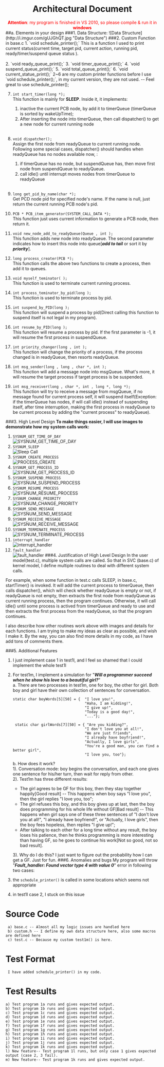 <h1 style="text-align:center;">Architectural Document </h1>
<section style="text-align:center; color:red"><b>Attention</b>: my program is finished in VS 2010, so please compile & run it in <b>windows</b></section>
##a. Elements in your design
###1. Data Structure:
![Data Structure](http://i.imgur.com/gUJGhQT.jpg "Data Structure")
###2. Custom Function in base.c
1. `void schedule_printer();`   
This is a function I used to print current status(current time, target pid, current action, running pid, ready/timer/suspend queue status ).   <br/><br/>
2. `void ready_queue_print();`
3. `void timer_queue_print();`
4. `void suspend_queue_print();`
5. `void total_queue_print();`
6. `void current_statue_print();`    
2~6 are my custom printer functions before I use `void schedule_printer();`, in my current version, they are not used. -- Feel great to use schedule_printer();

7. `int start_timer(long *);`   
This function is mainly for **SLEEP**. Inside it, it implements:    
	1. inactive the current PCB node, by add it to timerQueue (timerQueue is sorted by wakeUpTime); 
	2. After inserting the node into timerQueue, then call dispatcher() to get a new node for current running node <br/><br/>
	
8. `void dispatcher();`    
Assign the first node from readyQueue to current running node. Following some special cases, dispatcher() should handles when readyQueue has no nodes available now, :    
	1. if timerQueue has no node, but suspendQueue has, then move first node from suspendQueue to readyQueue.
	2. call idle() until interrupt moves nodes from timerQueue to readyQueue<br/><br/>

9. `long get_pid_by_name(char *);`  
Get PCD node pid for specified node's name. If the name is null, just return the current running PCB node's pid.

10. `PCB * PCB_item_generator(SYSTEM_CALL_DATA *);`    
This function just uses current information to generate a PCB node, then return it.

11. `void new_node_add_to_readyQueue(Queue , int );`     
This function adds new node into readyQueue. The second parameter indicates how to insert this node into queue[***add to tail*** or sort it by ***priority***].

12. `long process_creater(PCB *);`      
This function calls the above two functions to create a process, then add it to queues.

13. `void myself_teminator( );`    
This function is used to terminate current running process.

14. `int process_teminator_by_pid(long );`    
This function is used to terminate  process by pid.

15. `int suspend_by_PID(long );`   
This function will suspend a process by pid(Direct calling this function to suspend itself is not legal in my program).

16. `int resume_by_PID(long );`   
This function will resume a process by pid. If the first parameter is -1, it will resume the first process in suspendQueue.

17. `int priority_changer(long , int );`     
This function will change the priority of a process, if the process changed is in readyQueue, then resorts readyQueue. 

18. `int msg_sender(long , long , char *, int );`     
This function will add a message node into msgQueue. What's more, it will resume the target process if target process is be suspended.

19. `int msg_receiver(long , char *, int , long *, long *);`    
This function will try to receive a message from msgQueue, if no message found for current process self, it will suspend itself(Exception: if the timerQueue has nodes, if will call idle() instead of suspending itself, after time interruption, making the first process in readyQueue to be current process by adding the "current process" to readyQueue).

###3. High Level Design
**To make things easier, I will use images to demonstrate how my system calls work:**    

1. `SYSNUM_GET_TIME_OF_DAY`    
![SYSNUM_GET_TIME_OF_DAY](http://i.imgur.com/t4zzHIU.jpg "SYSNUM_GET_TIME_OF_DAY")
2. `SYSNUM_SLEEP`  
![Sleep Call](http://i.imgur.com/eMo8yci.jpg "SYSNUM_SLEEP")
3. `SYSNUM_CREATE_PROCESS`    
![PROCESS_CREATE](http://i.imgur.com/g3I03ly.jpg "SYSNUM_CREATE_PROCESS")
4. `SYSNUM_GET_PROCESS_ID`   
![](http://i.imgur.com/iccFYab.jpg "SYSNUM_GET_PROCESS_ID")
5. `SYSNUM_SUSPEND_PROCESS`    
![SYSNUM_SUSPEND_PROCESS](http://i.imgur.com/b5SM0Rc.jpg "SYSNUM_SUSPEND_PROCESS")
6. `SYSNUM_RESUME_PROCESS`     
![SYSNUM_RESUME_PROCESS](http://i.imgur.com/EzldeKq.jpg "SYSNUM_RESUME_PROCESS")
7. `SYSNUM_CHANGE_PRIORITY`    
![SYSNUM_CHANGE_PRIORITY](http://i.imgur.com/WgoilY7.jpg "SYSNUM_CHANGE_PRIORITY")
8. `SYSNUM_SEND_MESSAGE`     
![SYSNUM_SEND_MESSAGE](http://i.imgur.com/Tt2sl15.jpg "SYSNUM_SEND_MESSAGE")
9. `SYSNUM_RECEIVE_MESSAGE`     
![SYSNUM_RECEIVE_MESSAGE](http://i.imgur.com/BmlcX7G.jpg "SYSNUM_RECEIVE_MESSAGE")
10. `SYSNUM_TERMINATE_PROCESS`     
![SYSNUM_TERMINATE_PROCESS](http://i.imgur.com/46gEVXd.jpg "SYSNUM_TERMINATE_PROCESS")  
11. `interrupt_handler`    
![interrupt_handler](http://i.imgur.com/grvMXg4.jpg "interrupt_handler")
12. `fault_handler`    
![fault_handler](http://i.imgur.com/nOIz5ts.jpg "fault_handler")
###4. Justification of High Level Design
In the user model(test.c), multiple system calls are called. So that in SVC (base.c) of kernel model, I define multiple routines to deal with different system calls.   

For example, when some function in test.c calls SLEEP, in base.c, startTimer() is invoked. It will add the current process to timerQueue, then calls dispatcher(), which will check whether readyQueue is empty or not, if readyQueue is not empty, then extracts the first node from readyQueue as current running process, then the program continues. Otherwise, it will call idle() until some process is actived from timerQueue and ready to use and then extracts the first process from the readyQueue, so that the program continues.

I also describe how other routines work above with images and details for each functions. I am trying to make my ideas as clear as possible, and wish I make it. By the way, you can also find more details in my code, as I have add tons of comments there.   

###5. Additional Features
1. I just implement case 1 in test1l, and I feel so shamed that I could implement the whole test1l
2. For test1m, I implement a simulation for "***Will a programmer succeed when he show his love to a beautiful girl?***"   
	a. There are two processes in test1m, one for boy, the other for girl. Both boy and girl have their own collection of sentences for conversation. 
	<pre><code>static char boyWords[5][50] = {  "I love you!", 
                                 	"Haha, I am kidding!", 
                                 	"I give up!", 
                                 	"Today is a good day!", 
                                	"..."};    

	static char girlWords[7][50] = { "Are you kidding?", 
                                 	"I don't love you at all!", 
                                 	"We are just friends",
                                 	"I already have boyfriend!", 
                                 	"Actually, I love girls",
                                 	"You're a good man, you can find a better girl",
                                 	"I love you, too"}; </code></pre>    


	b.  How does it work?   
	1). Conversation mode: boy begins the conversation, and each one gives one sentence for his/her turn, then wait for reply from other.    
	2).  Test1m has three different results:  
	- The girl agrees to be GF for this boy, then they stay together happily[Good result] -- This happens when boy says "I love you", then the girl replies "I love you, too";      
	- The girl refuses this boy, and this boy gives up at last, then the boy does programming for his whole life without GF[Bad result] -- This happens when girl says one of these three sentences of "I don't love you at all!", "I already have boyfriend!", or "Actually, I love girls", then the boy fees hopeless, then replies "I give up!";            
	- After talking to each other for a long time without any result, the boy loses his patience, then he thinks programming is more interesting than having GF, so he goes to continue his work[Not so good, not so bad result].   
	
	3). Why do I do this? I just want to figure out the probability how I can get a GF. Just for fun.
###6. Anomalies and bugs
My program will throw "***Fault_handler: Found vector type 4 with value 0***" error in following two cases:    
1. the `schedule_printer()` is called in some locations which seems not appropriate  
2. in test1l case 2, I stuck on this issue

Source Code
========

     a) base.c -- Almost all my logic issues are handled here
     b) custom.h -- I define my own data structure here, also some macros are defined here
	 c) test.c -- Because my custom test1m() is here.

Test Format
=======
     I have added schedule_printer() in my code.

Test Results
======
	a) Test program 1a runs and gives expected output.
	b) Test program 1b runs and gives expected output.
    c) Test program 1c runs and gives expected output.
    d) Test program 1d runs and gives expected output.
    e) Test program 1e runs and gives expected output.
    f) Test program 1f runs and gives expected output.
    g) Test program 1g runs and gives expected output.
    h) Test program 1h runs and gives expected output.
    i) Test program 1i runs and gives expected output.
    j) Test program 1j runs and gives expected output.
    k) Test program 1k runs and gives expected output.
    l) New feature-- Test program 1l runs, but only case 1 gives expected output (case 2, 3 fail).
	m) New feature-- Test program 1k runs and gives expected output.
